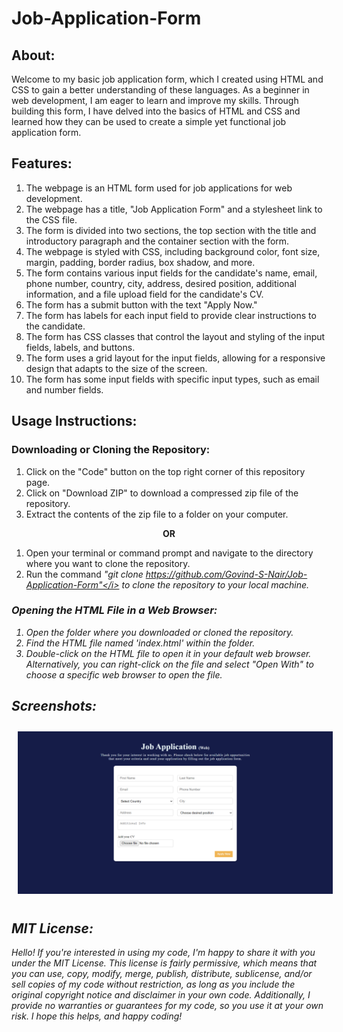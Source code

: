 # Job-Application-Form

## About:
Welcome to my basic job application form, which I created using HTML and CSS to gain a better understanding of these languages. As a beginner in web development, I am eager to learn and improve my skills. Through building this form, I have delved into the basics of HTML and CSS and learned how they can be used to create a simple yet functional job application form.

## Features:
1. The webpage is an HTML form used for job applications for web development.
2. The webpage has a title, "Job Application Form" and a stylesheet link to the CSS file.
3. The form is divided into two sections, the top section with the title and introductory paragraph and the container section with the form.
4. The webpage is styled with CSS, including background color, font size, margin, padding, border radius, box shadow, and more.
5. The form contains various input fields for the candidate's name, email, phone number, country, city, address, desired position, additional information, and a file upload field for the candidate's CV.
6. The form has a submit button with the text "Apply Now."
7. The form has labels for each input field to provide clear instructions to the candidate.
8. The form has CSS classes that control the layout and styling of the input fields, labels, and buttons.
9. The form uses a grid layout for the input fields, allowing for a responsive design that adapts to the size of the screen.
10. The form has some input fields with specific input types, such as email and number fields.

## Usage Instructions:

### Downloading or Cloning the Repository:
1. Click on the "Code" button on the top right corner of this repository page.
2. Click on "Download ZIP" to download a compressed zip file of the repository.
3. Extract the contents of the zip file to a folder on your computer.

<p align="center"><b> OR </b></p>

1. Open your terminal or command prompt and navigate to the directory where you want to clone the repository.
2. Run the command <i>"git clone https://github.com/Govind-S-Nair/Job-Application-Form"</i> to clone the repository to your local machine.

### Opening the HTML File in a Web Browser:
1. Open the folder where you downloaded or cloned the repository.
2. Find the HTML file named 'index.html' within the folder.
3. Double-click on the HTML file to open it in your default web browser. Alternatively, you can right-click on the file and select "Open With" to choose a specific web browser to open the file.

## Screenshots:
<img style="margin: 10px" src="https://github.com/Govind-S-Nair/Job-Application-Form/blob/main/images/Screenshot%2001.png" alt="Screenshot"/>

## MIT License: 
Hello! If you're interested in using my code, I'm happy to share it with you under the MIT License. This license is fairly permissive, which means that you can use, copy, modify, merge, publish, distribute, sublicense, and/or sell copies of my code without restriction, as long as you include the original copyright notice and disclaimer in your own code. Additionally, I provide no warranties or guarantees for my code, so you use it at your own risk. I hope this helps, and happy coding!
